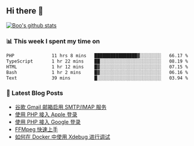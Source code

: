 ## Hi there 👋

[![Boo's github stats](https://github-readme-stats.vercel.app/api?username=0xAiKang)](https://github.com/anuraghazra/github-readme-stats)

<!-- [![Most Used Langs](https://github-readme-stats.vercel.app/api/top-langs/?username=0xAiKang)](https://github.com/anuraghazra/github-readme-stats) -->

### 📊 This week I spent my time on
<!--START_SECTION:waka-->

```txt
PHP              11 hrs 8 mins   ████████████████▓░░░░░░░░   66.17 %
TypeScript       1 hr 22 mins    ██░░░░░░░░░░░░░░░░░░░░░░░   08.19 %
HTML             1 hr 12 mins    █▓░░░░░░░░░░░░░░░░░░░░░░░   07.15 %
Bash             1 hr 2 mins     █▓░░░░░░░░░░░░░░░░░░░░░░░   06.16 %
Text             39 mins         █░░░░░░░░░░░░░░░░░░░░░░░░   03.94 %
```

<!--END_SECTION:waka-->

### 📕 Latest Blog Posts
<!-- BLOG-POST-LIST:START -->
- [谷歌 Gmail 邮箱启用 SMTP/IMAP 服务](https://www.0x2beace.com/enable-smtp-imap-service-in-google-gmail-mailbox/)
- [使用 PHP 接入 Apple 登录](https://www.0x2beace.com/sign-in-with-apple/)
- [使用 PHP 接入 Google 登录](https://www.0x2beace.com/sign-in-with-google/)
- [FFMpeg 快速上手](https://www.0x2beace.com/ffmpeg-quick-start/)
- [如何在 Docker 中使用 Xdebug 进行调试](https://www.0x2beace.com/how-to-debug-with-xdebug-in-docker/)
<!-- BLOG-POST-LIST:END -->

